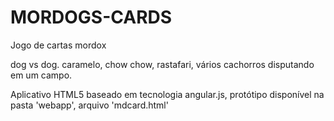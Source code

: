 # MORDOGS-CARDS
Jogo de cartas mordox
 
 dog vs dog. caramelo, chow chow, rastafari, vários cachorros disputando em um campo.

Aplicativo HTML5 baseado em tecnologia angular.js, protótipo disponível na pasta 'webapp', arquivo 'mdcard.html'

